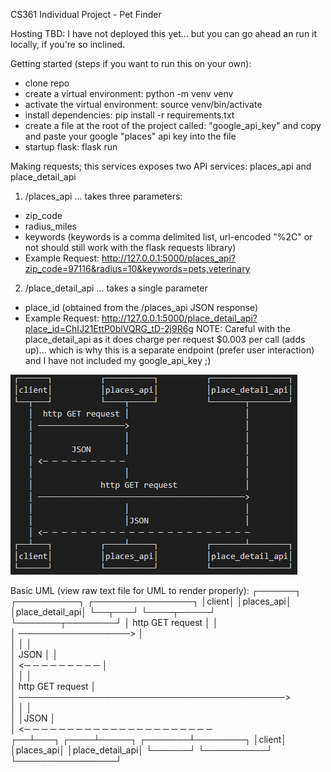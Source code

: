 CS361 Individual Project - Pet Finder


Hosting TBD: I have not deployed this yet... but you can go ahead an run it locally, if you're so inclined.


Getting started (steps if you want to run this on your own):
* clone repo
* create a virtual environment: python -m venv venv
* activate the virtual environment: source venv/bin/activate
* install dependencies: pip install -r requirements.txt
* create a file at the root of the project called: "google_api_key" and copy and paste your google "places" api key into the file
* startup flask: flask run


Making requests; this services exposes two API services: places_api and place_detail_api

1. /places_api ... takes three parameters: 
* zip_code
* radius_miles
* keywords (keywords is a comma delimited list, url-encoded "%2C" or not should still work with the flask requests library)
* Example Request: http://127.0.0.1:5000/places_api?zip_code=97116&radius=10&keywords=pets,veterinary

2. /place_detail_api ... takes a single parameter
* place_id (obtained from the /places_api JSON response)
* Example Request: http://127.0.0.1:5000/place_detail_api?place_id=ChIJ21EttP0blVQRG_tD-2j9R6g
NOTE: Careful with the place_detail_api as it does charge per request $0.003 per call (adds up)... which is why this is a separate endpoint (prefer user interaction) and I have not included my google_api_key ;)


![alt text](uml.png "UML Sequence Diagram")


Basic UML (view raw text file for UML to render properly):
     ┌──────┐          ┌──────────┐          ┌────────────────┐
     │client│          │places_api│          │place_detail_api│
     └──┬───┘          └────┬─────┘          └───────┬────────┘
        │  http GET request │                        │         
        │ ──────────────────>                        │         
        │                   │                        │         
        │        JSON       │                        │         
        │ <─ ─ ─ ─ ─ ─ ─ ─ ─                         │         
        │                   │                        │         
        │              http GET request              │         
        │ ───────────────────────────────────────────>         
        │                   │                        │         
        │                   │JSON                    │         
        │ <─ ─ ─ ─ ─ ─ ─ ─ ─ ─ ─ ─ ─ ─ ─ ─ ─ ─ ─ ─ ─ ─         
     ┌──┴───┐          ┌────┴─────┐          ┌───────┴────────┐
     │client│          │places_api│          │place_detail_api│
     └──────┘          └──────────┘          └────────────────┘




